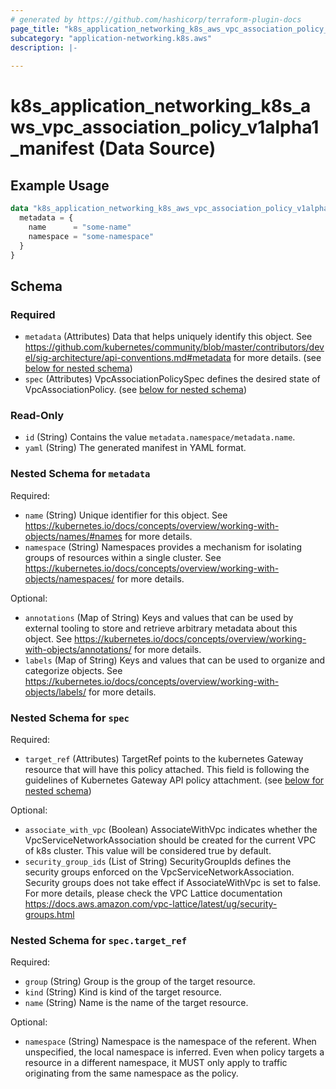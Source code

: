 ```yaml
---
# generated by https://github.com/hashicorp/terraform-plugin-docs
page_title: "k8s_application_networking_k8s_aws_vpc_association_policy_v1alpha1_manifest Data Source - terraform-provider-k8s"
subcategory: "application-networking.k8s.aws"
description: |-
  
---
```


# k8s_application_networking_k8s_aws_vpc_association_policy_v1alpha1_manifest (Data Source)



## Example Usage

```terraform
data "k8s_application_networking_k8s_aws_vpc_association_policy_v1alpha1_manifest" "example" {
  metadata = {
    name      = "some-name"
    namespace = "some-namespace"
  }
}
```

<!-- schema generated by tfplugindocs -->
## Schema

### Required

- `metadata` (Attributes) Data that helps uniquely identify this object. See https://github.com/kubernetes/community/blob/master/contributors/devel/sig-architecture/api-conventions.md#metadata for more details. (see [below for nested schema](#nestedatt--metadata))
- `spec` (Attributes) VpcAssociationPolicySpec defines the desired state of VpcAssociationPolicy. (see [below for nested schema](#nestedatt--spec))

### Read-Only

- `id` (String) Contains the value `metadata.namespace/metadata.name`.
- `yaml` (String) The generated manifest in YAML format.

<a id="nestedatt--metadata"></a>
### Nested Schema for `metadata`

Required:

- `name` (String) Unique identifier for this object. See https://kubernetes.io/docs/concepts/overview/working-with-objects/names/#names for more details.
- `namespace` (String) Namespaces provides a mechanism for isolating groups of resources within a single cluster. See https://kubernetes.io/docs/concepts/overview/working-with-objects/namespaces/ for more details.

Optional:

- `annotations` (Map of String) Keys and values that can be used by external tooling to store and retrieve arbitrary metadata about this object. See https://kubernetes.io/docs/concepts/overview/working-with-objects/annotations/ for more details.
- `labels` (Map of String) Keys and values that can be used to organize and categorize objects. See https://kubernetes.io/docs/concepts/overview/working-with-objects/labels/ for more details.


<a id="nestedatt--spec"></a>
### Nested Schema for `spec`

Required:

- `target_ref` (Attributes) TargetRef points to the kubernetes Gateway resource that will have this policy attached.  This field is following the guidelines of Kubernetes Gateway API policy attachment. (see [below for nested schema](#nestedatt--spec--target_ref))

Optional:

- `associate_with_vpc` (Boolean) AssociateWithVpc indicates whether the VpcServiceNetworkAssociation should be created for the current VPC of k8s cluster.  This value will be considered true by default.
- `security_group_ids` (List of String) SecurityGroupIds defines the security groups enforced on the VpcServiceNetworkAssociation. Security groups does not take effect if AssociateWithVpc is set to false.  For more details, please check the VPC Lattice documentation https://docs.aws.amazon.com/vpc-lattice/latest/ug/security-groups.html

<a id="nestedatt--spec--target_ref"></a>
### Nested Schema for `spec.target_ref`

Required:

- `group` (String) Group is the group of the target resource.
- `kind` (String) Kind is kind of the target resource.
- `name` (String) Name is the name of the target resource.

Optional:

- `namespace` (String) Namespace is the namespace of the referent. When unspecified, the local namespace is inferred. Even when policy targets a resource in a different namespace, it MUST only apply to traffic originating from the same namespace as the policy.
